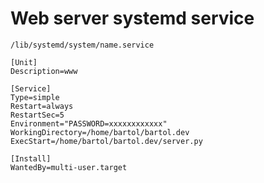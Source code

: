 # Web server systemd service

`/lib/systemd/system/name.service`

	[Unit]
	Description=www

	[Service]
	Type=simple
	Restart=always
	RestartSec=5
	Environment="PASSWORD=xxxxxxxxxxxx"
	WorkingDirectory=/home/bartol/bartol.dev
	ExecStart=/home/bartol/bartol.dev/server.py

	[Install]
	WantedBy=multi-user.target
